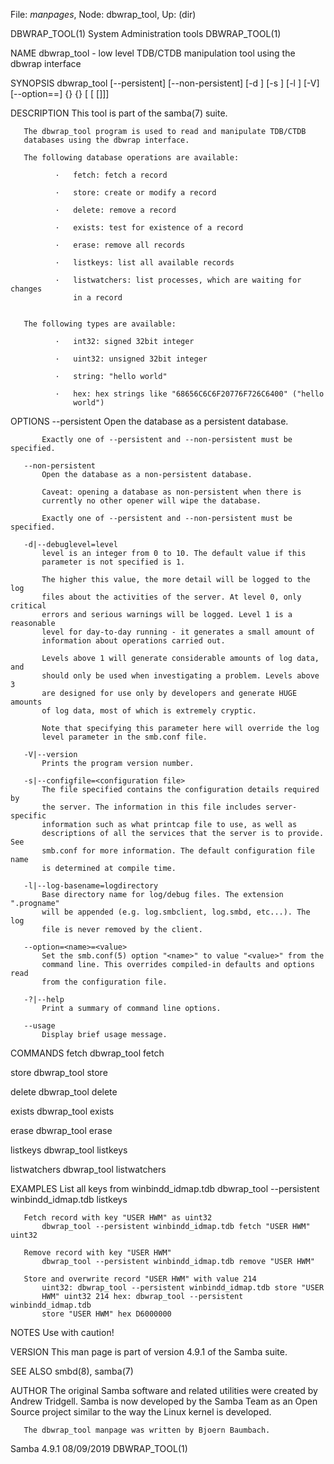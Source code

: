 File: *manpages*,  Node: dbwrap_tool,  Up: (dir)

DBWRAP_TOOL(1)            System Administration tools           DBWRAP_TOOL(1)



NAME
       dbwrap_tool - low level TDB/CTDB manipulation tool using the dbwrap
       interface

SYNOPSIS
       dbwrap_tool [--persistent] [--non-persistent] [-d <debug level>]
        [-s <config file>] [-l <log file base>] [-V] [--option=<name>=<value>]
        {<database>} {<operation>} [<key> [<type> [<value>]]]

DESCRIPTION
       This tool is part of the samba(7) suite.

       The dbwrap_tool program is used to read and manipulate TDB/CTDB
       databases using the dbwrap interface.

       The following database operations are available:

              ·   fetch: fetch a record

              ·   store: create or modify a record

              ·   delete: remove a record

              ·   exists: test for existence of a record

              ·   erase: remove all records

              ·   listkeys: list all available records

              ·   listwatchers: list processes, which are waiting for changes
                  in a record


       The following types are available:

              ·   int32: signed 32bit integer

              ·   uint32: unsigned 32bit integer

              ·   string: "hello world"

              ·   hex: hex strings like "68656C6C6F20776F726C6400" ("hello
                  world")


OPTIONS
       --persistent
           Open the database as a persistent database.

           Exactly one of --persistent and --non-persistent must be specified.

       --non-persistent
           Open the database as a non-persistent database.

           Caveat: opening a database as non-persistent when there is
           currently no other opener will wipe the database.

           Exactly one of --persistent and --non-persistent must be specified.

       -d|--debuglevel=level
           level is an integer from 0 to 10. The default value if this
           parameter is not specified is 1.

           The higher this value, the more detail will be logged to the log
           files about the activities of the server. At level 0, only critical
           errors and serious warnings will be logged. Level 1 is a reasonable
           level for day-to-day running - it generates a small amount of
           information about operations carried out.

           Levels above 1 will generate considerable amounts of log data, and
           should only be used when investigating a problem. Levels above 3
           are designed for use only by developers and generate HUGE amounts
           of log data, most of which is extremely cryptic.

           Note that specifying this parameter here will override the log
           level parameter in the smb.conf file.

       -V|--version
           Prints the program version number.

       -s|--configfile=<configuration file>
           The file specified contains the configuration details required by
           the server. The information in this file includes server-specific
           information such as what printcap file to use, as well as
           descriptions of all the services that the server is to provide. See
           smb.conf for more information. The default configuration file name
           is determined at compile time.

       -l|--log-basename=logdirectory
           Base directory name for log/debug files. The extension ".progname"
           will be appended (e.g. log.smbclient, log.smbd, etc...). The log
           file is never removed by the client.

       --option=<name>=<value>
           Set the smb.conf(5) option "<name>" to value "<value>" from the
           command line. This overrides compiled-in defaults and options read
           from the configuration file.

       -?|--help
           Print a summary of command line options.

       --usage
           Display brief usage message.

COMMANDS
   fetch
       dbwrap_tool <database> fetch <key> <type>

   store
       dbwrap_tool <database> store <key> <type> <value>

   delete
       dbwrap_tool <database> delete <key>

   exists
       dbwrap_tool <database> exists <key>

   erase
       dbwrap_tool <database> erase

   listkeys
       dbwrap_tool <database> listkeys

   listwatchers
       dbwrap_tool <database> listwatchers

EXAMPLES
       List all keys from winbindd_idmap.tdb
           dbwrap_tool --persistent winbindd_idmap.tdb listkeys

       Fetch record with key "USER HWM" as uint32
           dbwrap_tool --persistent winbindd_idmap.tdb fetch "USER HWM" uint32

       Remove record with key "USER HWM"
           dbwrap_tool --persistent winbindd_idmap.tdb remove "USER HWM"

       Store and overwrite record "USER HWM" with value 214
           uint32: dbwrap_tool --persistent winbindd_idmap.tdb store "USER
           HWM" uint32 214 hex: dbwrap_tool --persistent winbindd_idmap.tdb
           store "USER HWM" hex D6000000

NOTES
       Use with caution!

VERSION
       This man page is part of version 4.9.1 of the Samba suite.

SEE ALSO
       smbd(8), samba(7)

AUTHOR
       The original Samba software and related utilities were created by
       Andrew Tridgell. Samba is now developed by the Samba Team as an Open
       Source project similar to the way the Linux kernel is developed.

       The dbwrap_tool manpage was written by Bjoern Baumbach.



Samba 4.9.1                       08/09/2019                    DBWRAP_TOOL(1)
